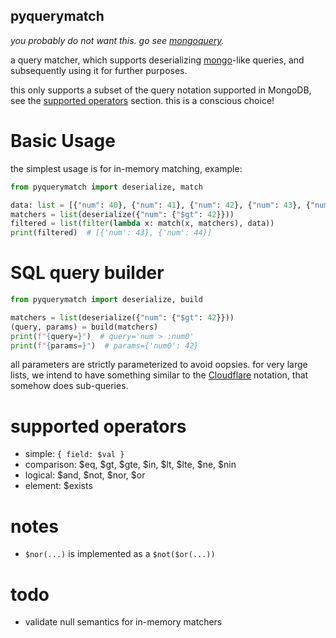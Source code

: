 pyquerymatch
------------

_you probably do not want this. go see [mongoquery][3]._

a query matcher, which supports deserializing [mongo][1]-like queries, and
subsequently using it for further purposes.

this only supports a subset of the query notation supported in MongoDB, see
the [supported operators](#supported-operators) section. this is a conscious
choice!

# Basic Usage

the simplest usage is for in-memory matching, example:

```python
from pyquerymatch import deserialize, match

data: list = [{"num": 40}, {"num": 41}, {"num": 42}, {"num": 43}, {"num": 44}]
matchers = list(deserialize({"num": {"$gt": 42}}))
filtered = list(filter(lambda x: match(x, matchers), data))
print(filtered)  # [{'num': 43}, {'num': 44}]
```

# SQL query builder

```python
from pyquerymatch import deserialize, build

matchers = list(deserialize({"num": {"$gt": 42}}))
(query, params) = build(matchers)
print(f"{query=}")  # query='num > :num0'
print(f"{params=}")  # params={'num0': 42}
```

all parameters are strictly parameterized to avoid oopsies.
for very large lists, we intend to have something similar to the [Cloudflare][2]
notation, that somehow does sub-queries.

# supported operators

- simple: `{ field: $val }`
- comparison: $eq, $gt, $gte, $in, $lt, $lte, $ne, $nin
- logical: $and, $not, $nor, $or
- element: $exists

# notes

- `$nor(...)` is implemented as a `$not($or(...))`

# todo

- validate null semantics for in-memory matchers

[1]: https://www.mongodb.com/docs/manual/reference/operator/query/

[2]: https://developers.cloudflare.com/waf/tools/lists/#supported-lists

[3]: https://github.com/kapouille/mongoquery
